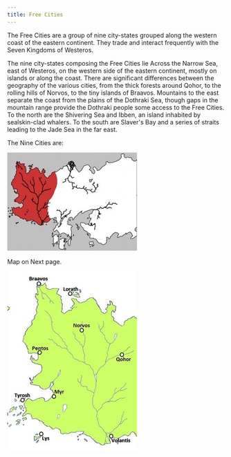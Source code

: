 ```yaml
---
title: Free Cities
---
```


The Free Cities are a group of nine city-states grouped along the western coast of the eastern continent. They trade and interact frequently with the Seven Kingdoms of Westeros.

The nine city-states composing the Free Cities lie Across the Narrow Sea, east of Westeros, on the western side of the eastern continent, mostly on islands or along the coast. There are significant differences between the geography of the various cities, from the thick forests around Qohor, to the rolling hills of Norvos, to the tiny islands of Braavos. Mountains to the east separate the coast from the plains of the Dothraki Sea, though gaps in the mountain range provide the Dothraki people some access to the Free Cities. To the north are the Shivering Sea and Ibben, an island inhabited by sealskin-clad whalers. To the south are Slaver's Bay and a series of straits leading to the Jade Sea in the far east.

The Nine Cities are:

![Image](images/000005.jpg)

Map on Next page.

![Image](images/000027.jpg)


